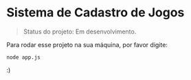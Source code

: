 # Sistema de Cadastro de Jogos #

> Status do projeto: Em desenvolvimento.

Para rodar esse projeto na sua máquina, por favor digite:

```
node app.js
```
:)